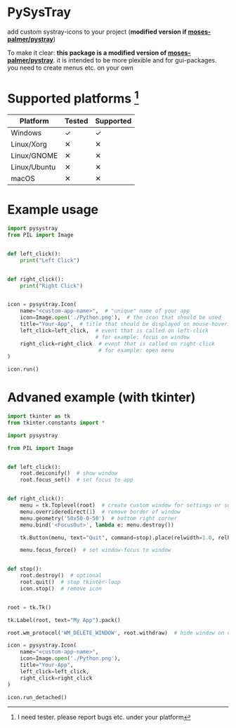 # PySysTray
add custom systray-icons to your project (**modified version if [moses-palmer/pystray](https://github.com/moses-palmer/pystray)**)

To make it clear: **this package is a modified version of [moses-palmer/pystray](https://github.com/moses-palmer/pystray)**.
it is intended to be more plexible and for gui-packages.
you need to create menus etc. on your own


# Supported platforms [^1]

| Platform     | Tested | Supported |
| ------------ | ------ | --------- |
| Windows      | ✓      | ✓        |
| Linux/Xorg   | ✕      | ✕        |
| Linux/GNOME  | ✕      | ✕        |
| Linux/Ubuntu | ✕      | ✕        |
| macOS        | ✕      | ✕        |

[^1]: I need tester. please report bugs etc. under your platform  


# Example usage
```python
import pysystray
from PIL import Image


def left_click():
    print("Left Click")


def right_click():
    print("Right Click")


icon = pysystray.Icon(
    name="<custom-app-name>",  # "unique" name of your app
    icon=Image.open('./Python.png'),  # the icon that should be used
    title="Your-App",  # title that should be displayed on mouse-hovering
    left_click=left_click,  # event that is called on left-click
                            # for example: focus on window
    right_click=right_click  # event that is called on right-click
                             # for example: open menu
)

icon.run()
```

# Advaned example (with tkinter)
```python
import tkinter as tk
from tkinter.constants import *

import pysystray

from PIL import Image


def left_click():
    root.deiconify()  # show window
    root.focus_set()  # set focus to app


def right_click():
    menu = tk.Toplevel(root)  # create custom window for settings or so
    menu.overrideredirect(1)  # remove border of window
    menu.geometry('50x50-0-50')  # bottom right corner
    menu.bind('<FocusOut>', lambda e: menu.destroy())

    tk.Button(menu, text="Quit", command=stop).place(relwidth=1.0, relheight=1.0)

    menu.focus_force()  # set window-focus to window


def stop():
    root.destroy()  # optional
    root.quit()  # stop tkinter-loop
    icon.stop()  # remove icon


root = tk.Tk()

tk.Label(root, text="My App").pack()

root.wm_protocol('WM_DELETE_WINDOW', root.withdraw)  # hide window on close-button

icon = pysystray.Icon(
    name="<custom-app-name>",
    icon=Image.open('./Python.png'),
    title="Your-App",
    left_click=left_click,
    right_click=right_click
)

icon.run_detached()
```
